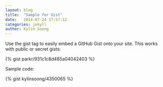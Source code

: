```yaml
---
layout: blog
title:  "Sample for Gist"
date:   2014-07-24 17:57:12
categories: jekyll
author: Kylin Soong
---
```


Use the gist tag to easily embed a GitHub Gist onto your site. This works with public or secret gists:

{% gist parkr/931c1c8d465a04042403 %}

Sample code:

{% gist kylinsoong/4350065 %}
